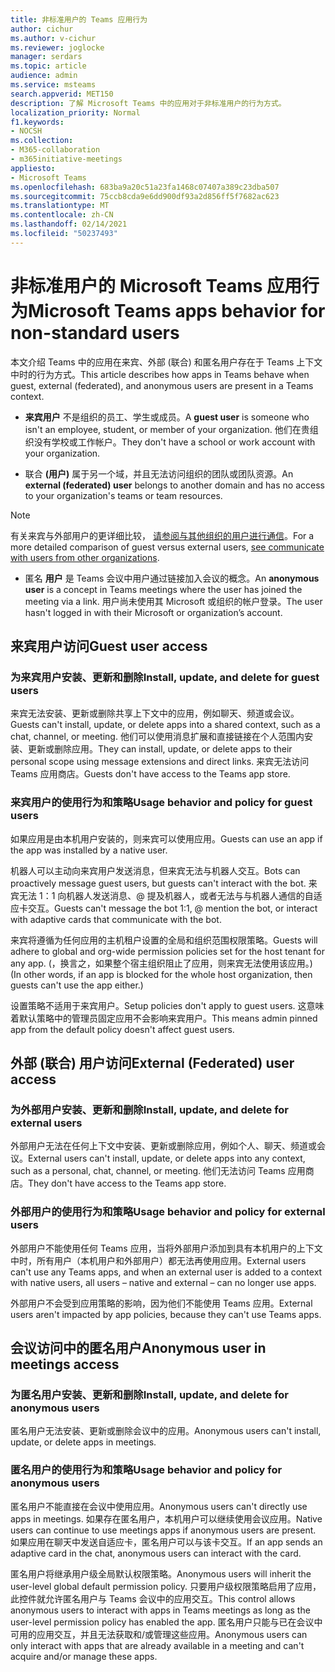 ```yaml
---
title: 非标准用户的 Teams 应用行为
author: cichur
ms.author: v-cichur
ms.reviewer: joglocke
manager: serdars
ms.topic: article
audience: admin
ms.service: msteams
search.appverid: MET150
description: 了解 Microsoft Teams 中的应用对于非标准用户的行为方式。
localization_priority: Normal
f1.keywords:
- NOCSH
ms.collection:
- M365-collaboration
- m365initiative-meetings
appliesto:
- Microsoft Teams
ms.openlocfilehash: 683ba9a20c51a23fa1468c07407a389c23dba507
ms.sourcegitcommit: 75ccb8cda9e6dd900df93a2d856ff5f7682ac623
ms.translationtype: MT
ms.contentlocale: zh-CN
ms.lasthandoff: 02/14/2021
ms.locfileid: "50237493"
---
```

# <a name="microsoft-teams-apps-behavior-for-non-standard-users"></a><span data-ttu-id="22737-103">非标准用户的 Microsoft Teams 应用行为</span><span class="sxs-lookup"><span data-stu-id="22737-103">Microsoft Teams apps behavior for non-standard users</span></span>

<span data-ttu-id="22737-104">本文介绍 Teams 中的应用在来宾、外部 (联合) 和匿名用户存在于 Teams 上下文中时的行为方式。</span><span class="sxs-lookup"><span data-stu-id="22737-104">This article describes how apps in Teams behave when guest, external (federated), and anonymous users are present in a Teams context.</span></span>

- <span data-ttu-id="22737-105">**来宾用户** 不是组织的员工、学生或成员。</span><span class="sxs-lookup"><span data-stu-id="22737-105">A **guest user** is someone who isn't an employee, student, or member of your organization.</span></span> <span data-ttu-id="22737-106">他们在贵组织没有学校或工作帐户。</span><span class="sxs-lookup"><span data-stu-id="22737-106">They don't have a school or work account with your organization.</span></span>

- <span data-ttu-id="22737-107">联合 **(用户)** 属于另一个域，并且无法访问组织的团队或团队资源。</span><span class="sxs-lookup"><span data-stu-id="22737-107">An **external (federated) user** belongs to another domain and has no access to your organization's teams or team resources.</span></span>

>[!Note]
> <span data-ttu-id="22737-108">有关来宾与外部用户的更详细比较， [请参阅与其他组织的用户进行通信](https://docs.microsoft.com/microsoftteams/communicate-with-users-from-other-organizations)。</span><span class="sxs-lookup"><span data-stu-id="22737-108">For a more detailed comparison of guest versus external users, [see communicate with users from other organizations](https://docs.microsoft.com/microsoftteams/communicate-with-users-from-other-organizations).</span></span>

- <span data-ttu-id="22737-109">匿名 **用户** 是 Teams 会议中用户通过链接加入会议的概念。</span><span class="sxs-lookup"><span data-stu-id="22737-109">An **anonymous user** is a concept in Teams meetings where the user has joined the meeting via a link.</span></span> <span data-ttu-id="22737-110">用户尚未使用其 Microsoft 或组织的帐户登录。</span><span class="sxs-lookup"><span data-stu-id="22737-110">The user hasn't logged in with their Microsoft or organization’s account.</span></span>

## <a name="guest-user-access"></a><span data-ttu-id="22737-111">来宾用户访问</span><span class="sxs-lookup"><span data-stu-id="22737-111">Guest user access</span></span>

### <a name="install-update-and-delete-for-guest-users"></a><span data-ttu-id="22737-112">为来宾用户安装、更新和删除</span><span class="sxs-lookup"><span data-stu-id="22737-112">Install, update, and delete for guest users</span></span>

<span data-ttu-id="22737-113">来宾无法安装、更新或删除共享上下文中的应用，例如聊天、频道或会议。</span><span class="sxs-lookup"><span data-stu-id="22737-113">Guests can't install, update, or delete apps into a shared context, such as a chat, channel, or meeting.</span></span> <span data-ttu-id="22737-114">他们可以使用消息扩展和直接链接在个人范围内安装、更新或删除应用。</span><span class="sxs-lookup"><span data-stu-id="22737-114">They can install, update, or delete apps to their personal scope using message extensions and direct links.</span></span> <span data-ttu-id="22737-115">来宾无法访问 Teams 应用商店。</span><span class="sxs-lookup"><span data-stu-id="22737-115">Guests don't have access to the Teams app store.</span></span>

### <a name="usage-behavior-and-policy-for-guest-users"></a><span data-ttu-id="22737-116">来宾用户的使用行为和策略</span><span class="sxs-lookup"><span data-stu-id="22737-116">Usage behavior and policy for guest users</span></span>

<span data-ttu-id="22737-117">如果应用是由本机用户安装的，则来宾可以使用应用。</span><span class="sxs-lookup"><span data-stu-id="22737-117">Guests can use an app if the app was installed by a native user.</span></span>

<span data-ttu-id="22737-118">机器人可以主动向来宾用户发送消息，但来宾无法与机器人交互。</span><span class="sxs-lookup"><span data-stu-id="22737-118">Bots can proactively message guest users, but guests can't interact with the bot.</span></span> <span data-ttu-id="22737-119">来宾无法 1：1 向机器人发送消息、@ 提及机器人，或者无法与与机器人通信的自适应卡交互。</span><span class="sxs-lookup"><span data-stu-id="22737-119">Guests can't message the bot 1:1, @ mention the bot, or interact with adaptive cards that communicate with the bot.</span></span>

<span data-ttu-id="22737-120">来宾将遵循为任何应用的主机租户设置的全局和组织范围权限策略。</span><span class="sxs-lookup"><span data-stu-id="22737-120">Guests will adhere to global and org-wide permission policies set for the host tenant for any app.</span></span> <span data-ttu-id="22737-121"> (，换言之，如果整个宿主组织阻止了应用，则来宾无法使用该应用。) </span><span class="sxs-lookup"><span data-stu-id="22737-121">(In other words, if an app is blocked for the whole host organization, then guests can't use the app either.)</span></span>

<span data-ttu-id="22737-122">设置策略不适用于来宾用户。</span><span class="sxs-lookup"><span data-stu-id="22737-122">Setup policies don't apply to guest users.</span></span> <span data-ttu-id="22737-123">这意味着默认策略中的管理员固定应用不会影响来宾用户。</span><span class="sxs-lookup"><span data-stu-id="22737-123">This means admin pinned app from the default policy doesn't affect guest users.</span></span>

## <a name="external-federated-user-access"></a><span data-ttu-id="22737-124">外部 (联合) 用户访问</span><span class="sxs-lookup"><span data-stu-id="22737-124">External (Federated) user access</span></span>

### <a name="install-update-and-delete-for-external-users"></a><span data-ttu-id="22737-125">为外部用户安装、更新和删除</span><span class="sxs-lookup"><span data-stu-id="22737-125">Install, update, and delete for external users</span></span>

<span data-ttu-id="22737-126">外部用户无法在任何上下文中安装、更新或删除应用，例如个人、聊天、频道或会议。</span><span class="sxs-lookup"><span data-stu-id="22737-126">External users can't install, update, or delete apps into any context, such as a personal, chat, channel, or meeting.</span></span> <span data-ttu-id="22737-127">他们无法访问 Teams 应用商店。</span><span class="sxs-lookup"><span data-stu-id="22737-127">They don't have access to the Teams app store.</span></span>

### <a name="usage-behavior-and-policy-for-external-users"></a><span data-ttu-id="22737-128">外部用户的使用行为和策略</span><span class="sxs-lookup"><span data-stu-id="22737-128">Usage behavior and policy for external users</span></span>

<span data-ttu-id="22737-129">外部用户不能使用任何 Teams 应用，当将外部用户添加到具有本机用户的上下文中时，所有用户（本机用户和外部用户）都无法再使用应用。</span><span class="sxs-lookup"><span data-stu-id="22737-129">External users can't use any Teams apps, and when an external user is added to a context with native users, all users – native and external – can no longer use apps.</span></span>

<span data-ttu-id="22737-130">外部用户不会受到应用策略的影响，因为他们不能使用 Teams 应用。</span><span class="sxs-lookup"><span data-stu-id="22737-130">External users aren't impacted by app policies, because they can't use Teams apps.</span></span>

## <a name="anonymous-user-in-meetings-access"></a><span data-ttu-id="22737-131">会议访问中的匿名用户</span><span class="sxs-lookup"><span data-stu-id="22737-131">Anonymous user in meetings access</span></span>

### <a name="install-update-and-delete-for-anonymous-users"></a><span data-ttu-id="22737-132">为匿名用户安装、更新和删除</span><span class="sxs-lookup"><span data-stu-id="22737-132">Install, update, and delete for anonymous users</span></span>

<span data-ttu-id="22737-133">匿名用户无法安装、更新或删除会议中的应用。</span><span class="sxs-lookup"><span data-stu-id="22737-133">Anonymous users can't install, update, or delete apps in meetings.</span></span>

### <a name="usage-behavior-and-policy-for-anonymous-users"></a><span data-ttu-id="22737-134">匿名用户的使用行为和策略</span><span class="sxs-lookup"><span data-stu-id="22737-134">Usage behavior and policy for anonymous users</span></span>

<span data-ttu-id="22737-135">匿名用户不能直接在会议中使用应用。</span><span class="sxs-lookup"><span data-stu-id="22737-135">Anonymous users can't directly use apps in meetings.</span></span> <span data-ttu-id="22737-136">如果存在匿名用户，本机用户可以继续使用会议应用。</span><span class="sxs-lookup"><span data-stu-id="22737-136">Native users can continue to use meetings apps if anonymous users are present.</span></span> <span data-ttu-id="22737-137">如果应用在聊天中发送自适应卡，匿名用户可以与该卡交互。</span><span class="sxs-lookup"><span data-stu-id="22737-137">If an app sends an adaptive card in the chat, anonymous users can interact with the card.</span></span>

<span data-ttu-id="22737-138">匿名用户将继承用户级全局默认权限策略。</span><span class="sxs-lookup"><span data-stu-id="22737-138">Anonymous users will inherit the user-level global default permission policy.</span></span> <span data-ttu-id="22737-139">只要用户级权限策略启用了应用，此控件就允许匿名用户与 Teams 会议中的应用交互。</span><span class="sxs-lookup"><span data-stu-id="22737-139">This control allows anonymous users to interact with apps in Teams meetings as long as the user-level permission policy has enabled the app.</span></span> <span data-ttu-id="22737-140">匿名用户只能与已在会议中可用的应用交互，并且无法获取和/或管理这些应用。</span><span class="sxs-lookup"><span data-stu-id="22737-140">Anonymous users can only interact with apps that are already available in a meeting and can't acquire and/or manage these apps.</span></span>
